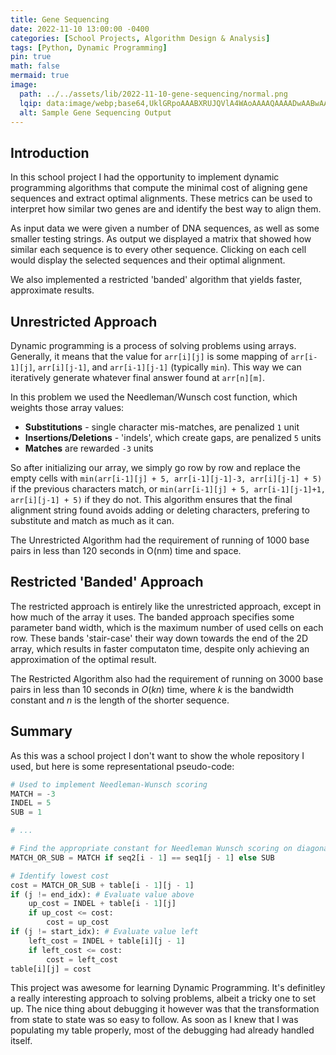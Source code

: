 ```yaml
---
title: Gene Sequencing
date: 2022-11-10 13:00:00 -0400
categories: [School Projects, Algorithm Design & Analysis]
tags: [Python, Dynamic Programming]
pin: true
math: false
mermaid: true
image:
  path: ../../assets/lib/2022-11-10-gene-sequencing/normal.png
  lqip: data:image/webp;base64,UklGRpoAAABXRUJQVlA4WAoAAAAQAAAADwAABwAAQUxQSDIAAAARL0AmbZurmr57yyIiqE8oiG0bejIYEQTgqiDA9vqnsUSI6H+oAERp2HZ65qP/VIAWAFZQOCBCAAAA8AEAnQEqEAAIAAVAfCWkAALp8sF8rgRgAP7o9FDvMCkMde9PK7euH5M1m6VWoDXf2FkP3BqV0ZYbO6NA/VFIAAAA
  alt: Sample Gene Sequencing Output
---
```


## Introduction

In this school project I had the opportunity to implement dynamic programming algorithms that compute the minimal cost of aligning gene sequences and extract optimal alignments. These metrics can be used to interpret how similar two genes are and identify the best way to align them.

As input data we were given a number of DNA sequences, as well as some smaller testing strings. As output we displayed a matrix that showed how similar each sequence is to every other sequence. Clicking on each cell would display the selected sequences and their optimal alignment.

We also implemented a restricted 'banded' algorithm that yields faster, approximate results.

## Unrestricted Approach

Dynamic programming is a process of solving problems using arrays. Generally, it means that the value for `arr[i][j]` is some mapping of `arr[i-1][j]`, `arr[i][j-1]`, and `arr[i-1][j-1]` (typically `min`). This way we can iteratively generate whatever final answer found at `arr[n][m]`.

In this problem we used the Needleman/Wunsch cost function, which weights those array values:

* **Substitutions** - single character mis-matches, are penalized `1` unit
* **Insertions/Deletions** - 'indels', which create gaps, are penalized `5` units
* **Matches** are rewarded `-3` units

So after initializing our array, we simply go row by row and replace the empty cells with `min(arr[i-1][j] + 5, arr[i-1][j-1]-3, arr[i][j-1] + 5)` if the previous characters match, or `min(arr[i-1][j] + 5, arr[i-1][j-1]+1, arr[i][j-1] + 5)` if they do not. This algorithm ensures that the final alignment string found avoids adding or deleting characters, prefering to substitute and match as much as it can.

The Unrestricted Algorithm had the requirement of running of 1000 base pairs in less than 120 seconds in O(nm) time and space.

## Restricted 'Banded' Approach

The restricted approach is entirely like the unrestricted approach, except in how much of the array it uses. The banded approach specifies some parameter band width, which is the maximum number of used cells on each row. These bands 'stair-case' their way down towards the end of the 2D array, which results in faster computaton time, despite only achieving an approximation of the optimal result.

The Restricted Algorithm also had the requirement of running on 3000 base pairs in less than 10 seconds in $O(kn)$ time, where $k$ is the bandwidth constant and $n$ is the length of the shorter sequence.

## Summary

As this was a school project I don't want to show the whole repository I used, but here is some representational pseudo-code:

```python
# Used to implement Needleman-Wunsch scoring
MATCH = -3
INDEL = 5
SUB = 1

# ...

# Find the appropriate constant for Needleman Wunsch scoring on diagonal values.
MATCH_OR_SUB = MATCH if seq2[i - 1] == seq1[j - 1] else SUB

# Identify lowest cost
cost = MATCH_OR_SUB + table[i - 1][j - 1]
if (j != end_idx): # Evaluate value above
    up_cost = INDEL + table[i - 1][j]
    if up_cost <= cost:
        cost = up_cost
if (j != start_idx): # Evaluate value left
    left_cost = INDEL + table[i][j - 1]
    if left_cost <= cost:
        cost = left_cost
table[i][j] = cost
```

This project was awesome for learning Dynamic Programming. It's definitley a really interesting approach to solving problems, albeit a tricky one to set up. The nice thing about debugging it however was that the transformation from state to state was so easy to follow. As soon as I knew that I was populating my table properly, most of the debugging had already handled itself.
